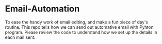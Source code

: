 # Email-Automation

To ease the handy work of email editing, and make a fun piece of day's routine. This repo tells how we can send out automative email with Pyhton program.
Please review the code to understand how we set up the details in each mail sent.
